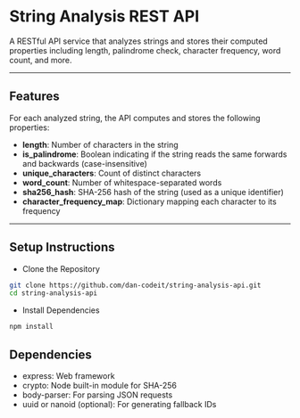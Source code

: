 # String Analysis REST API

A RESTful API service that analyzes strings and stores their computed properties including length, palindrome check, character frequency, word count, and more.

---

## Features

For each analyzed string, the API computes and stores the following properties:

- **length**: Number of characters in the string
- **is_palindrome**: Boolean indicating if the string reads the same forwards and backwards (case-insensitive)
- **unique_characters**: Count of distinct characters
- **word_count**: Number of whitespace-separated words
- **sha256_hash**: SHA-256 hash of the string (used as a unique identifier)
- **character_frequency_map**: Dictionary mapping each character to its frequency

---

## Setup Instructions

- Clone the Repository

```bash
git clone https://github.com/dan-codeit/string-analysis-api.git
cd string-analysis-api
```

- Install Dependencies

```bash
npm install
```

## Dependencies

- express: Web framework
- crypto: Node built-in module for SHA-256
- body-parser: For parsing JSON requests
- uuid or nanoid (optional): For generating fallback IDs


